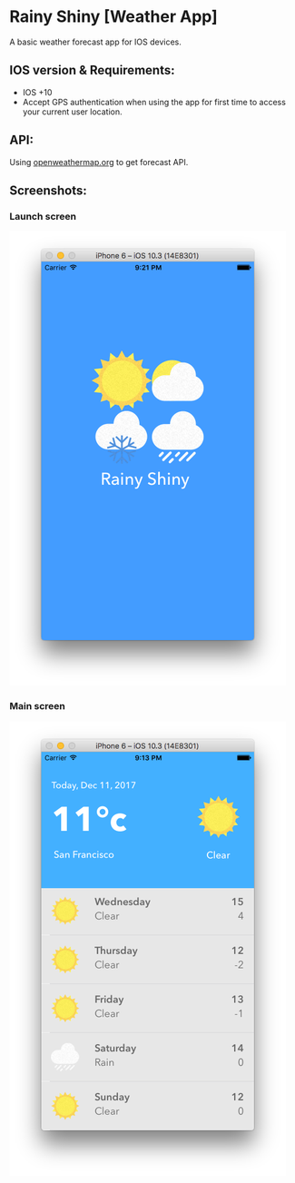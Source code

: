 # Rainy Shiny [Weather App]
A basic weather forecast app for IOS devices.

## IOS version & Requirements:
* IOS +10
* Accept GPS authentication when using the app for first time to access your current user location.

## API:
Using [openweathermap.org](https://openweathermap.org) to get forecast API.

## Screenshots:
### Launch screen
![Alt text](https://github.com/AhmedYacoub/rainyshiny/blob/master/launch.png "Launch screen")  
### Main screen
![Alt text](https://github.com/AhmedYacoub/rainyshiny/blob/master/home.png "Main screen")
